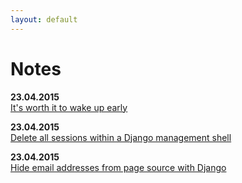 ```yaml
---
layout: default
---
```


# Notes

**23.04.2015**<br />
[It's worth it to wake up early](3-its-worth-it-to-wake-up-early)

**23.04.2015**<br />
[Delete all sessions within a Django management shell](2-delete-all-sessions-within-a-django-management-shell)

**23.04.2015**<br />
[Hide email addresses from page source with Django](1-hide-email-addresses-from-page-source-withd-django.md)
